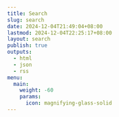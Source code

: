 ```yaml
---
title: Search
slug: search
date: 2024-12-04T21:49:04+08:00
lastmod: 2024-12-04T22:25:17+08:00
layout: search
publish: true
outputs:
  - html
  - json
  - rss
menu:
  main:
    weight: -60
    params:
      icon: magnifying-glass-solid
---
```

